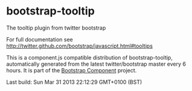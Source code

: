 # bootstrap-tooltip
The tooltip plugin from twitter bootstrap

For full documentation see http://twitter.github.com/bootstrap/javascript.html#tooltips

This is a component.js compatible distribution of bootstrap-tooltip, automatically generated
from the latest twitter/bootstrap master every 6 hours. It is part of the <a href="http://github.com/codemix/bootstrap-component">Bootstrap Component</a>
project.


Last build: Sun Mar 31 2013 22:12:29 GMT+0100 (BST)
